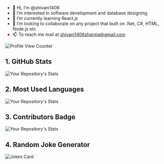 - 👋 Hi, I’m @shivani1406
- 👀 I’m interested in software development and database designing
- 🌱 I’m currently learning React.js
- 💞️ I’m looking to collaborate on any project that built on .Net, C#, HTML, Node.js etc
- 📫 To reach me mail at shivani1406sharma@gmail.com

![Profile View Counter](https://komarev.com/ghpvc/?username=shivani1406)

## 1. GitHub Stats
![Your Repository's Stats](https://github-readme-stats.vercel.app/api?username=shivani1406&show_icons=true)
## 2. Most Used Languages
![Your Repository's Stats](https://github-readme-stats.vercel.app/api/top-langs/?username=shivani1406&theme=blue-green)
## 3. Contributors Badge
![Your Repository's Stats](https://contrib.rocks/image?repo=shivani1406/Python)
## 4. Random Joke Generator
![Jokes Card](https://readme-jokes.vercel.app/api)
<!---
shivani1406/shivani1406 is a ✨ special ✨ repository because its `README.md` (this file) appears on your GitHub profile.
You can click the Preview link to take a look at your changes.
--->
